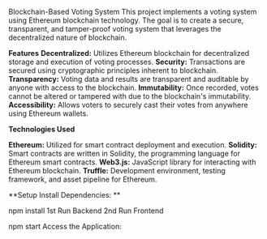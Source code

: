 Blockchain-Based Voting System
This project implements a voting system using Ethereum blockchain technology. The goal is to create a secure, transparent, and tamper-proof voting system that leverages the decentralized nature of blockchain.

**Features**
**Decentralized:** Utilizes Ethereum blockchain for decentralized storage and execution of voting processes.
**Security:** Transactions are secured using cryptographic principles inherent to blockchain.
**Transparency:** Voting data and results are transparent and auditable by anyone with access to the blockchain.
**Immutability:** Once recorded, votes cannot be altered or tampered with due to the blockchain's immutability.
**Accessibility:** Allows voters to securely cast their votes from anywhere using Ethereum wallets.

**Technologies Used**

**Ethereum:** Utilized for smart contract deployment and execution.
**Solidity:** Smart contracts are written in Solidity, the programming language for Ethereum smart contracts.
**Web3.js:** JavaScript library for interacting with Ethereum blockchain.
**Truffle:** Development environment, testing framework, and asset pipeline for Ethereum.

**Setup
Install Dependencies:
**

npm install
1st Run Backend
2nd Run Frontend

npm start
Access the Application:
